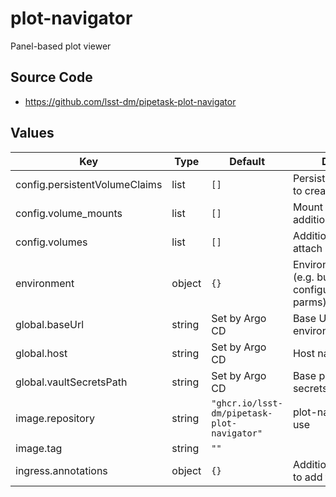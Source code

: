 # plot-navigator

Panel-based plot viewer

## Source Code

* <https://github.com/lsst-dm/pipetask-plot-navigator>

## Values

| Key | Type | Default | Description |
|-----|------|---------|-------------|
| config.persistentVolumeClaims | list | `[]` | PersistentVolumeClaims to create. |
| config.volume_mounts | list | `[]` | Mount points for additional volumes |
| config.volumes | list | `[]` | Additional volumes to attach |
| environment | object | `{}` | Environment variables (e.g. butler configuration/auth parms) for panel |
| global.baseUrl | string | Set by Argo CD | Base URL for the environment |
| global.host | string | Set by Argo CD | Host name for ingress |
| global.vaultSecretsPath | string | Set by Argo CD | Base path for Vault secrets |
| image.repository | string | `"ghcr.io/lsst-dm/pipetask-plot-navigator"` | plot-navigator image to use |
| image.tag | string | `""` |  |
| ingress.annotations | object | `{}` | Additional annotations to add to the ingress |
